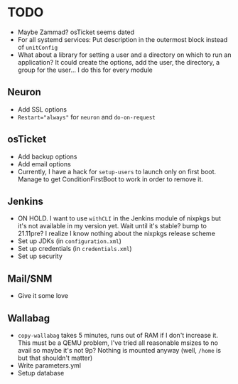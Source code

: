 # TODO
* Maybe Zammad? osTicket seems dated
* For all systemd services: Put description in the outermost block instead of `unitConfig`
* What about a library for setting a user and a directory on which to run an application? It could create the options, add the user, the directory, a group for the user... I do this for every module

## Neuron
* Add SSL options
* `Restart="always"` for `neuron` and `do-on-request`

## osTicket
* Add backup options
* Add email options
* Currently, I have a hack for `setup-users` to launch only on first boot. Manage to get ConditionFirstBoot to work in order to remove it.

## Jenkins
* ON HOLD. I want to use `withCLI` in the Jenkins module of nixpkgs but it's not available in my version yet. Wait until it's stable? bump to 21.11pre? I realize I know nothing about the nixpkgs release scheme
* Set up JDKs (in `configuration.xml`)
* Set up credentials (in `credentials.xml`)
* Set up security

## Mail/SNM
* Give it some love

## Wallabag
* `copy-wallabag` takes 5 minutes, runs out of RAM if I don't increase it. This must be a QEMU problem, I've tried all reasonable msizes to no avail so maybe it's not 9p? Nothing is mounted anyway (well, `/home` is but that shouldn't matter)
* Write parameters.yml
* Setup database
